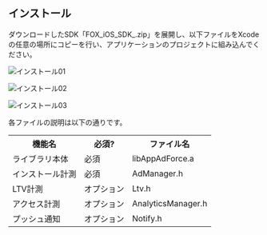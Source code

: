 ## インストール

ダウンロードしたSDK「FOX_iOS_SDK_.zip」を展開し、以下ファイルをXcodeの任意の場所にコピーを行い、アプリケーションのプロジェクトに組み込んでください。

![インストール01](https://github.com/cyber-z/public_fox_ios_sdk/raw/master/doc/integration/ja/img01.png)

![インストール02](https://github.com/cyber-z/public_fox_ios_sdk/raw/master/doc/integration/ja/img02.png)

![インストール03](https://github.com/cyber-z/public_fox_ios_sdk/raw/master/doc/integration/ja/img03.png)

各ファイルの説明は以下の通りです。

<table>
<tr><th>機能名</th><th>必須?</th><th>ファイル名</th></tr>
<tr><td>ライブラリ本体</td><td>必須</td><td>libAppAdForce.a</td></tr>
<tr><td>インストール計測</td><td>必須</td><td>AdManager.h</td></tr>
<tr><td>LTV計測</td><td>オプション</td><td>Ltv.h</td></tr>
<tr><td>アクセス計測</td><td>オプション</td><td>AnalyticsManager.h</td></tr>
<tr><td>プッシュ通知</td><td>オプション</td><td>Notify.h</td></tr>
</table>

